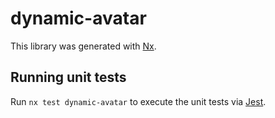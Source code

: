 # dynamic-avatar

This library was generated with [Nx](https://nx.dev).

## Running unit tests

Run `nx test dynamic-avatar` to execute the unit tests via [Jest](https://jestjs.io).
